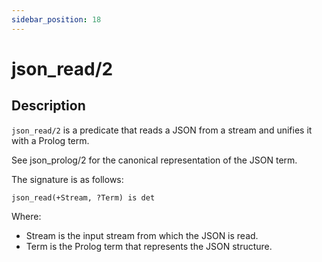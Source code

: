 ```yaml
---
sidebar_position: 18
---
```

[//]: # (This file is auto-generated. Please do not modify it yourself.)

# json_read/2

## Description

`json_read/2` is a predicate that reads a JSON from a stream and unifies it with a Prolog term.

See json\_prolog/2 for the canonical representation of the JSON term.

The signature is as follows:

```text
json_read(+Stream, ?Term) is det
```

Where:

- Stream is the input stream from which the JSON is read.
- Term is the Prolog term that represents the JSON structure.
